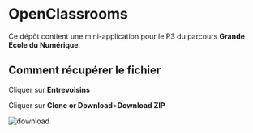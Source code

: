 # OpenClassrooms

Ce dépôt contient une mini-application pour le P3 du parcours **Grande École du Numérique**.

<h2>Comment récupérer le fichier</h2>

Cliquer sur <b>Entrevoisins</b>

Cliquer sur <b>Clone or Download</b>><b>Download ZIP</b>

<img src = "C:\Users\runni\OneDrive\Bureau\OC\P3_tuto.png" title = "download" alt = "download">
